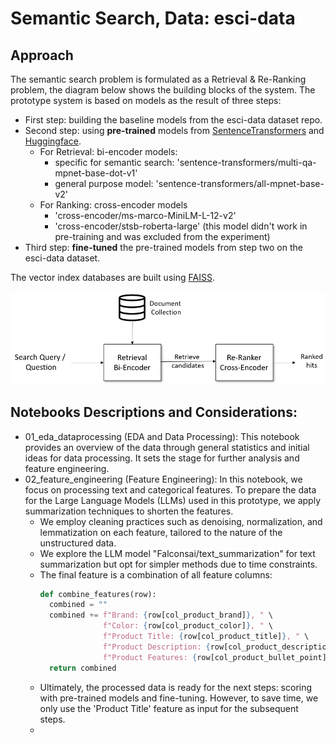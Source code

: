 # Semantic Search, Data: esci-data

## Approach
The semantic search problem is formulated as a Retrieval & Re-Ranking problem, the diagram below shows the building blocks of the system. 
The prototype system is based on models as the result of three steps:
- First step: building the baseline models from the esci-data dataset repo.
- Second step: using **pre-trained** models from [SentenceTransformers](https://sbert.net/) and [Huggingface](https://huggingface.co/).
  - For Retrieval: bi-encoder models:
    - specific for semantic search: 'sentence-transformers/multi-qa-mpnet-base-dot-v1'
    - general purpose model: 'sentence-transformers/all-mpnet-base-v2'
  - For Ranking: cross-encoder models
    - 'cross-encoder/ms-marco-MiniLM-L-12-v2'
    - 'cross-encoder/stsb-roberta-large' (this model didn't work in pre-training and was excluded from the experiment)
- Third step: **fine-tuned** the pre-trained models from step two on the esci-data dataset.

The vector index databases are built using [FAISS](https://github.com/facebookresearch/faiss). 

![Retrieval & Re-Ranking Diagram](https://raw.githubusercontent.com/UKPLab/sentence-transformers/master/docs/img/InformationRetrieval.png)

## Notebooks Descriptions and Considerations:
- 01_eda_dataprocessing (EDA and Data Processing): This notebook provides an overview of the data through general statistics and initial ideas for data processing. It sets the stage for further analysis and feature engineering.
- 02_feature_engineering (Feature Engineering): In this notebook, we focus on processing text and categorical features. To prepare the data for the Large Language Models (LLMs) used in this prototype, we apply summarization techniques to shorten the features.
  - We employ cleaning practices such as denoising, normalization, and lemmatization on each feature, tailored to the nature of the unstructured data.
  - We explore the LLM model "Falconsai/text_summarization" for text summarization but opt for simpler methods due to time constraints.
  - The final feature is a combination of all feature columns:
    ```python
    def combine_features(row):
      combined = ""
      combined += f"Brand: {row[col_product_brand]}, " \
                  f"Color: {row[col_product_color]}, " \
                  f"Product Title: {row[col_product_title]}, " \
                  f"Product Description: {row[col_product_description]}, and " \
                  f"Product Features: {row[col_product_bullet_point]}."
      return combined
    ```
  - Ultimately, the processed data is ready for the next steps: scoring with pre-trained models and fine-tuning. However, to save time, we only use the 'Product Title' feature as input for the subsequent steps.
  - 
